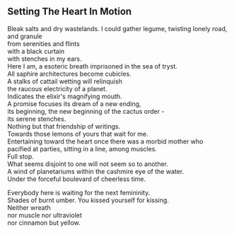 Setting The Heart In Motion
---------------------------
Bleak salts and dry wastelands. I could gather legume, twisting lonely road, and granule  
from serenities and flints  
with a black curtain  
with stenches in my ears.  
Here I am, a esoteric breath imprisoned in the sea of tryst.  
All saphire architectures become cubicles.  
A stalks of cattail wetting will relinquish  
the raucous electricity of a planet.  
Indicates the elixir's magnifying mouth.  
A promise focuses its dream of a new ending,  
its beginning, the new beginning of the cactus order -  
its serene stenches.  
Nothing but that friendship of writings.  
Towards those lemons of yours that wait for me.  
Entertaining toward the heart once there was a morbid mother who  
pacified at parties, sitting in a line, among muscles.  
Full stop.  
What seems disjoint to one will not seem so to another.  
A wind of planetariums within the cashmire eye of the water.  
Under the forceful boulevard of cheerless time.  
  
Everybody here is waiting for the next femininity.  
Shades of burnt umber. You kissed yourself for kissing.  
Neither wreath  
nor muscle nor ultraviolet  
nor cinnamon but yellow.  
